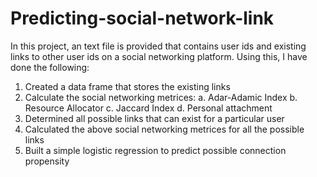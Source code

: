 # Predicting-social-network-link
In this project, an text file is provided that contains user ids and existing links to other user ids on a social networking platform. Using this, I have done the following:
1. Created a data frame that stores the existing links
2. Calculate the social networking metrices:
  a. Adar-Adamic Index
  b. Resource Allocator
  c. Jaccard Index
  d. Personal attachment
3. Determined all possible links that can exist for a particular user
4. Calculated the above social networking metrices for all the possible links
5. Built a simple logistic regression to predict possible connection propensity
